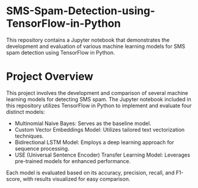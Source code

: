 # SMS-Spam-Detection-using-TensorFlow-in-Python
This repository contains a Jupyter notebook that demonstrates the development and evaluation of various machine learning models for SMS spam detection using TensorFlow in Python. 


# Project Overview
This project involves the development and comparison of several machine learning models for detecting SMS spam. The Jupyter notebook included in this repository utilizes TensorFlow in Python to implement and evaluate four distinct models:

- Multinomial Naive Bayes: Serves as the baseline model.
- Custom Vector Embeddings Model: Utilizes tailored text vectorization techniques.
- Bidirectional LSTM Model: Employs a deep learning approach for sequence processing.
- USE (Universal Sentence Encoder) Transfer Learning Model: Leverages pre-trained models for enhanced performance.

Each model is evaluated based on its accuracy, precision, recall, and F1-score, with results visualized for easy comparison.
